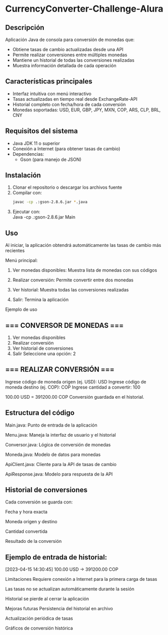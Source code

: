 # CurrencyConverter-Challenge-Alura

## Descripción
Aplicación Java de consola para conversión de monedas que:
- Obtiene tasas de cambio actualizadas desde una API
- Permite realizar conversiones entre múltiples monedas
- Mantiene un historial de todas las conversiones realizadas
- Muestra información detallada de cada operación

## Características principales
- Interfaz intuitiva con menú interactivo
- Tasas actualizadas en tiempo real desde ExchangeRate-API
- Historial completo con fecha/hora de cada conversión
- Monedas soportadas: USD, EUR, GBP, JPY, MXN, COP, ARS, CLP, BRL, CNY

## Requisitos del sistema
- Java JDK 11 o superior
- Conexión a Internet (para obtener tasas de cambio)
- Dependencias:
  - Gson (para manejo de JSON)

## Instalación
1. Clonar el repositorio o descargar los archivos fuente
2. Compilar con:
   ```bash
   javac -cp .:gson-2.8.6.jar *.java
3. Ejecutar con:   
Java -cp .:gson-2.8.6.jar Main

## Uso
Al iniciar, la aplicación obtendrá automáticamente las tasas de cambio más recientes

Menú principal:

1. Ver monedas disponibles: Muestra lista de monedas con sus códigos

2. Realizar conversión: Permite convertir entre dos monedas

3. Ver historial: Muestra todas las conversiones realizadas

4. Salir: Termina la aplicación

Ejemplo de uso

## === CONVERSOR DE MONEDAS ===
1. Ver monedas disponibles
2. Realizar conversión
3. Ver historial de conversiones
4. Salir
Seleccione una opción: 2

## === REALIZAR CONVERSIÓN ===
Ingrese código de moneda origen (ej. USD): USD
Ingrese código de moneda destino (ej. COP): COP
Ingrese cantidad a convertir: 100

100.00 USD = 391200.00 COP
Conversión guardada en el historial.

## Estructura del código
Main.java: Punto de entrada de la aplicación

Menu.java: Maneja la interfaz de usuario y el historial

Conversor.java: Lógica de conversión de monedas

Moneda.java: Modelo de datos para monedas

ApiClient.java: Cliente para la API de tasas de cambio

ApiResponse.java: Modelo para respuesta de la API

## Historial de conversiones
Cada conversión se guarda con:

Fecha y hora exacta

Moneda origen y destino

Cantidad convertida

Resultado de la conversión

## Ejemplo de entrada de historial:
[2023-04-15 14:30:45] 100.00 USD → 391200.00 COP

Limitaciones
Requiere conexión a Internet para la primera carga de tasas

Las tasas no se actualizan automáticamente durante la sesión

Historial se pierde al cerrar la aplicación

Mejoras futuras
Persistencia del historial en archivo

Actualización periódica de tasas

Gráficos de conversión histórica
 
